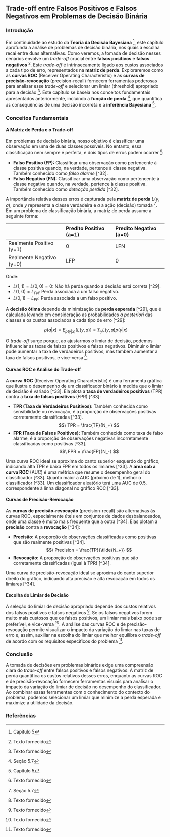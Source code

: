 ## Trade-off entre Falsos Positivos e Falsos Negativos em Problemas de Decisão Binária

### Introdução
Em continuidade ao estudo da **Teoria da Decisão Bayesiana** [^5], este capítulo aprofunda a análise de problemas de decisão binária, nos quais a escolha recai entre duas alternativas. Como veremos, a tomada de decisão nesses cenários envolve um *trade-off* crucial entre **falsos positivos** e **falsos negativos** [^1]. Este *trade-off* é intrinsecamente ligado aos custos associados a cada tipo de erro, representados na **matriz de perda**. Exploraremos como as **curvas ROC** (Receiver Operating Characteristic) e as **curvas de precisão-revocação** (precision-recall) fornecem ferramentas poderosas para analisar esse *trade-off* e selecionar um limiar (threshold) apropriado para a decisão [^1]. Este capítulo se baseia nos conceitos fundamentais apresentados anteriormente, incluindo a **função de perda** [^2], que quantifica as consequências de uma decisão incorreta e a **inferência Bayesiana** [^5].

### Conceitos Fundamentais

#### A Matriz de Perda e o Trade-off
Em problemas de decisão binária, nosso objetivo é classificar uma observação em uma de duas classes possíveis. No entanto, essa classificação nem sempre é perfeita, e dois tipos de erros podem ocorrer [^1]:

*   **Falso Positivo (FP):** Classificar uma observação como pertencente à classe positiva quando, na verdade, pertence à classe negativa. Também conhecido como *falso alarme* [^32].
*   **Falso Negativo (FN):** Classificar uma observação como pertencente à classe negativa quando, na verdade, pertence à classe positiva. Também conhecido como *detecção perdida* [^32].

A importância relativa desses erros é capturada pela **matriz de perda** $L(y, a)$, onde $y$ representa a classe verdadeira e $a$ a ação (decisão) tomada [^2]. Em um problema de classificação binária, a matriz de perda assume a seguinte forma:

|                  | Predito Positivo (a=1) | Predito Negativo (a=0) |
| :--------------- | :---------------------- | :---------------------- |
| Realmente Positivo (y=1) | 0                       | LFN                       |
| Realmente Negativo (y=0) | LFP                       | 0                       |

Onde:

*   $L(1, 1) = L(0, 0) = 0$: Não há perda quando a decisão está correta [^29].
*   $L(1, 0) = L_{FN}$: Perda associada a um falso negativo.
*   $L(0, 1) = L_{FP}$: Perda associada a um falso positivo.

A **decisão ótima** depende da minimização da **perda esperada** [^29], que é calculada levando em consideração as probabilidades *a posteriori* das classes e os custos associados a cada tipo de erro [^29]:

$$\
\rho(a|x) = E_{p(y|x)}[L(y, a)] = \sum_{y} L(y, a) p(y|x)
$$

O *trade-off* surge porque, ao ajustarmos o limiar de decisão, podemos influenciar as taxas de falsos positivos e falsos negativos. Diminuir o limiar pode aumentar a taxa de verdadeiros positivos, mas também aumentar a taxa de falsos positivos, e vice-versa [^1].

#### Curvas ROC e Análise do Trade-off
A **curva ROC** (Receiver Operating Characteristic) é uma ferramenta gráfica que ilustra o desempenho de um classificador binário à medida que o limiar de decisão é variado [^33]. Ela plota a **taxa de verdadeiros positivos** (TPR) contra a **taxa de falsos positivos** (FPR) [^33]:

*   **TPR (Taxa de Verdadeiros Positivos):** Também conhecida como sensibilidade ou revocação, é a proporção de observações positivas corretamente classificadas [^33].
    $$\
    TPR = \frac{TP}{N_+}
    $$
*   **FPR (Taxa de Falsos Positivos):** Também conhecida como taxa de falso alarme, é a proporção de observações negativas incorretamente classificadas como positivas [^33].
    $$\
    FPR = \frac{FP}{N_-}
    $$

Uma curva ROC ideal se aproxima do canto superior esquerdo do gráfico, indicando alta TPR e baixa FPR em todos os limiares [^33]. A **área sob a curva ROC** (AUC) é uma métrica que resume o desempenho geral do classificador [^33]. Quanto maior a AUC (próximo de 1), melhor o classificador [^33]. Um classificador aleatório terá uma AUC de 0.5, correspondente à linha diagonal no gráfico ROC [^33].

#### Curvas de Precisão-Revocação
As **curvas de precisão-revocação** (precision-recall) são alternativas às curvas ROC, especialmente úteis em conjuntos de dados desbalanceados, onde uma classe é muito mais frequente que a outra [^34]. Elas plotam a **precisão** contra a **revocação** [^34]:

*   **Precisão:** A proporção de observações classificadas como positivas que são realmente positivas [^34].
    $$\
    Precision = \frac{TP}{\tilde{N_+}}
    $$
*   **Revocação:** A proporção de observações positivas que são corretamente classificadas (igual à TPR) [^34].

Uma curva de precisão-revocação ideal se aproxima do canto superior direito do gráfico, indicando alta precisão e alta revocação em todos os limiares [^34].

#### Escolha do Limiar de Decisão
A seleção do limiar de decisão apropriado depende dos custos relativos dos falsos positivos e falsos negativos [^1]. Se os falsos negativos forem muito mais custosos que os falsos positivos, um limiar mais baixo pode ser preferível, e vice-versa [^1]. A análise das curvas ROC e de precisão-revocação permite visualizar o impacto da variação do limiar nas taxas de erro e, assim, auxiliar na escolha do limiar que melhor equilibra o *trade-off* de acordo com os requisitos específicos do problema [^1].

### Conclusão
A tomada de decisões em problemas binários exige uma compreensão clara do *trade-off* entre falsos positivos e falsos negativos. A matriz de perda quantifica os custos relativos desses erros, enquanto as curvas ROC e de precisão-revocação fornecem ferramentas visuais para analisar o impacto da variação do limiar de decisão no desempenho do classificador. Ao combinar essas ferramentas com o conhecimento do contexto do problema, podemos selecionar um limiar que minimize a perda esperada e maximize a utilidade da decisão.

### Referências
[^1]: Texto fornecido
[^2]: Seção 5.7
[^3]: Seção 5.7
[^4]: Seção 5.7
[^5]: Capítulo 5
<!-- END -->